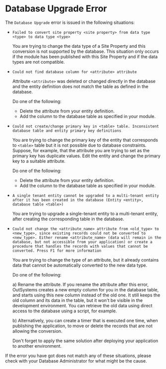 # Database Upgrade Error

The `Database Upgrade` error is issued in the following situations:

* `Failed to convert site property <site property> from data type <type> to data type <type>`

  You are trying to change the data type of a Site Property and this conversion is not supported by the database. This situation only occurs if the module has been published with this Site Property and if the data types are not compatible.

* `Could not find database column for <attribute> attribute`

  Attribute `<attribute>` was deleted or changed directly in the database and the entity definition does not match the table as defined in the database.

  Do one of the following:

  * Delete the attribute from your entity definition.
  * Add the column to the database table as specified in your module.

* `Could not create/change primary key in <table> table. Inconsistent database table and entity primary key definitions`

  You are trying to change the primary key of the entity that corresponds to `<table>` table but it is not possible due to database constraints. Suppose, for example, that the attribute you are trying to set as the primary key has duplicate values. Edit the entity and change the primary key to a suitable attribute.

  Do one of the following:

  * Delete the attribute from your entity definition.
  * Add the column to the database table as specified in your module.

* `A single tenant entity cannot be upgraded to a multi-tenant entity after it has been created in the database (Entity <entity>, database table <table>)`

  You are trying to upgrade a single-tenant entity to a multi-tenant entity, after creating the corresponding table in the database.

* `Could not change the <attribute_name> attribute from <old_type> to <new_type>, since existing records could not be converted to <new_type>. Either rename <attribute_name> (data will remain in the database, but not accessible from your application) or create a procedure that handles the records with values that cannot be converted. Press F1 for more information`

  You are trying to change the type of an attribute, but it already contains data that cannot be automatically converted to the new data type.

  Do one of the following:

  a\) Rename the attribute. If you rename the attribute after this error, OutSystems creates a new empty column for you in the database table, and starts using this new column instead of the old one. It still keeps the old column and its data in the table, but it won't be visible in the development environment. You can retrieve the old data using direct access to the database using a script, for example.

  b\) Alternatively, you can create a timer that is executed one time, when publishing the application, to move or delete the records that are not allowing the conversion.

  Don't forget to apply the same solution after deploying your application to another environment.

If the error you have got does not match any of these situations, please check with your Database Administrator for what might be the cause.

